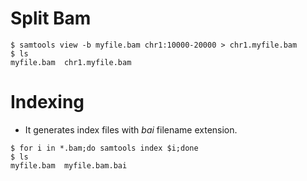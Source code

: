 # Split Bam

```
$ samtools view -b myfile.bam chr1:10000-20000 > chr1.myfile.bam
$ ls
myfile.bam  chr1.myfile.bam
```

# Indexing
- It generates index files with *bai* filename extension.
```
$ for i in *.bam;do samtools index $i;done
$ ls
myfile.bam  myfile.bam.bai
```
